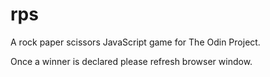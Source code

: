 # rps
A rock paper scissors JavaScript game for The Odin Project.

Once a winner is declared please refresh browser window. 
